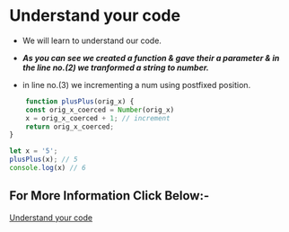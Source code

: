 # Understand your code

* We will learn to understand our code.

* ___As you can see we created a function & gave their a parameter & in the line no.(2) we tranformed a string to number.___

* in line no.(3) we incrementing a num using postfixed position.

```JavaScript
    function plusPlus(orig_x) {
    const orig_x_coerced = Number(orig_x)
    x = orig_x_coerced + 1; // increment
    return orig_x_coerced;
}

let x = '5';
plusPlus(x); // 5
console.log(x) // 6


```

## For More Information Click Below:-

[Understand your code](../Js/introduction/)
